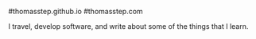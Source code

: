 #thomasstep.github.io
#thomasstep.com

I travel, develop software, and write about some of the things that I learn.
